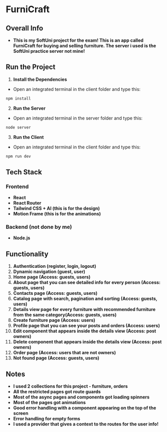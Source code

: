 # FurniCraft

## Overall Info
- **This is my SoftUni project for the exam! This is an app called FurniCraft for buying and selling furniture. The server i used is the SoftUni practice server not mine!**


## Run the Project
1. **Install the Dependencies**
- Open an integrated terminal in the client folder and type this:
```bash
npm install
```

2. **Run the Server**
- Open an integrated terminal in the server folder and type this:
```bash
node server
```

3. **Run the Client**
- Open an integrated terminal in the client folder and type this:
```bash
npm run dev
```

## Tech Stack

### **Frontend**
- **React**
- **React Router**
- **Tailwind CSS + AI (this is for the design)**
- **Motion Frame (this is for the animations)**

### **Backend (not done by me)**
- **Node.js**

## Functionality 
1. **Authentication (register, login, logout)**
2. **Dynamic navigation (guest, user)**
3. **Home page (Access: guests, users)**
4. **About page that you can see detailed info for every person (Access: guests, users)**
5. **Contacts page (Access: guests, users)**
6. **Catalog page with search, pagination and sorting (Access: guests, users)**
7. **Details view page for every furniture with recommended furniture from the same category(Access: guests, users)**
8. **Create furniture page (Access: users)**
9. **Profile page that you can see your posts and orders (Access: users)**
10. **Edit component that appears inside the details view (Access: post owners)**
11. **Delete component that appears inside the details view (Access: post owners)**
12. **Order page (Access: users that are not owners)**
13. **Not found page (Access: guests, users)**

## Notes
- **I used 2 collections for this project - furniture, orders**
- **All the restricted pages got route guards**
- **Most of the async pages and components got loading spinners**
- **Most of the pages got animations**
- **Good error handling with a component appearing on the top of the screen**
- **Error handling for empty forms**
- **I used a provider that gives a context to the routes for the user info!**